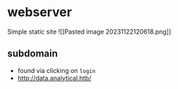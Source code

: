 # webserver
Simple static site
![[Pasted image 20231122120618.png]]
## subdomain
- found via clicking on `login`
- http://data.analytical.htb/

